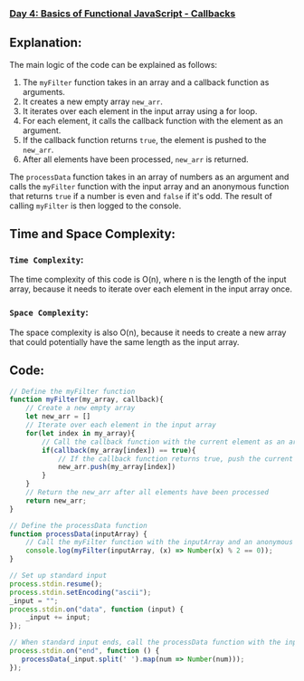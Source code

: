 ### [Day 4: Basics of Functional JavaScript - Callbacks](https://www.hackerrank.com/contests/javascript-week2/challenges/js-callbacks)

## Explanation:
The main logic of the code can be explained as follows:
1. The `myFilter` function takes in an array and a callback function as arguments.
2. It creates a new empty array `new_arr`.
3. It iterates over each element in the input array using a for loop.
4. For each element, it calls the callback function with the element as an argument.
5. If the callback function returns `true`, the element is pushed to the `new_arr`.
6. After all elements have been processed, `new_arr` is returned.

The `processData` function takes in an array of numbers as an argument and calls the `myFilter` function with the input array and an anonymous function that returns `true` if a number is even and `false` if it's odd. The result of calling `myFilter` is then logged to the console.

## Time and Space Complexity:

### `Time Complexity`:
The time complexity of this code is O(n), where n is the length of the input array, because it needs to iterate over each element in the 
input array once.

### `Space Complexity`:
The space complexity is also O(n), because it needs to create a new array that could potentially have the same length as the input array.

## Code:
```js
// Define the myFilter function
function myFilter(my_array, callback){
    // Create a new empty array
    let new_arr = []
    // Iterate over each element in the input array
    for(let index in my_array){
        // Call the callback function with the current element as an argument
        if(callback(my_array[index]) == true){
            // If the callback function returns true, push the current element to the new_arr
            new_arr.push(my_array[index])
        }
    }
    // Return the new_arr after all elements have been processed
    return new_arr;
}

// Define the processData function
function processData(inputArray) {
    // Call the myFilter function with the inputArray and an anonymous function that returns true if a number is even and false if it's odd
    console.log(myFilter(inputArray, (x) => Number(x) % 2 == 0));   
} 

// Set up standard input
process.stdin.resume();
process.stdin.setEncoding("ascii");
_input = "";
process.stdin.on("data", function (input) {
    _input += input;
});

// When standard input ends, call the processData function with the input data split into an array of numbers
process.stdin.on("end", function () {
   processData(_input.split(' ').map(num => Number(num)));
});

```
